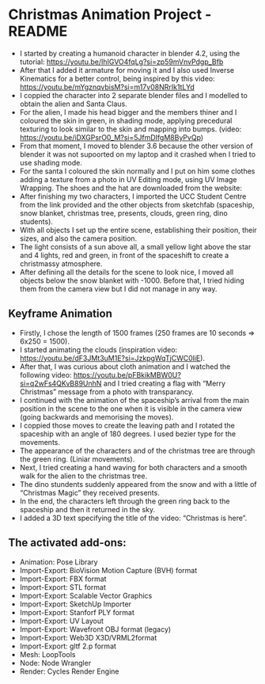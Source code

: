 # Christmas Animation Project - README

- I started by creating a humanoid character in blender 4.2, using the tutorial: https://youtu.be/IhIGVO4fqLg?si=zp59mVnvPdgp_Bfb  
- After that I added it armature for moving it and I also used Inverse Kinematics for a better control, being inspired by this video: https://youtu.be/mYgznqvbisM?si=m17v08NRrIk1tLYd  
- I coppied the character into 2 separate blender files and I modelled to obtain the alien and Santa Claus.  
- For the alien, I made his head bigger and the members thiner and I coloured the skin in green, in shading mode, applying precedural texturing to look similar to the skin and mapping into bumps. (video: https://youtu.be/iDXGPsrO0_M?si=5JfmDIfgM8ByPvQp)  
- From that moment, I moved to blender 3.6 because the other version of blender it was not supoorted on my laptop and it crashed when I tried to use shading mode.  
- For the santa I coloured the skin normally and I put on him some clothes adding a texture from a photo in UV Editing mode, using UV Image Wrapping. The shoes and the hat are downloaded from the website:  
- After finishing my two characters, I imported the UCC Student Centre from the link provided and the other objects from sketchfab (spaceship, snow blanket, christmas tree, presents, clouds, green ring, dino students).  
- With all objects I set up the entire scene, establishing their position, their sizes, and also the camera position.  
- The light consists of a sun above all, a small yellow light above the star and 4 lights, red and green, in front of the spaceshift to create a christmassy atmosphere.  
- After defining all the details for the scene to look nice, I moved all objects below the snow blanket with -1000. Before that, I tried hiding them from the camera view but I did not manage in any way.  

## Keyframe Animation
- Firstly, I chose the length of 1500 frames (250 frames are 10 seconds => 6x250 = 1500).  
- I started animating the clouds (inspiration video: https://youtu.be/dF3JMt3uM1E?si=JzkpgWqTjCWC0liE).  
- After that, I was curious about cloth animation and I watched the following video: https://youtu.be/pFBkikMBW0U?si=q2wFs4QKvB89UnhN and I tried creating a flag with “Merry Christmas” message from a photo with transparancy.  
- I continued with the animation of the spaceship’s arrival from the main position in the scene to the one when it is visible in the camera view (going backwards and memorising the moves).  
- I coppied those moves to create the leaving path and I rotated the spaceship with an angle of 180 degrees. I used bezier type for the movements.  
- The appearance of the characters and of the christmas tree are through the green ring. (Liniar movements).  
- Next, I tried creating a hand waving for both characters and a smooth walk for the alien to the christmas tree.  
- The dino stundents suddenly appeared from the snow and with a little of “Christmas Magic” they received presents.  
- In the end, the characters left through the green ring back to the spaceship and then it returned in the sky.  
- I added a 3D text specifying the title of the video: “Christmas is here”.  

## The activated add-ons: 
- Animation: Pose Library  
- Import-Export: BioVision Motion Capture (BVH) format  
- Import-Export: FBX format  
- Import-Export: STL format  
- Import-Export: Scalable Vector Graphics  
- Import-Export: SketchUp Importer  
- Import-Export: Stanforf PLY format  
- Import-Export: UV Layout  
- Import-Export: Wavefront OBJ format (legacy)  
- Import-Export: Web3D X3D/VRML2format  
- Import-Export: gltf 2.p format  
- Mesh: LoopTools  
- Node: Node Wrangler  
- Render: Cycles Render Engine  

